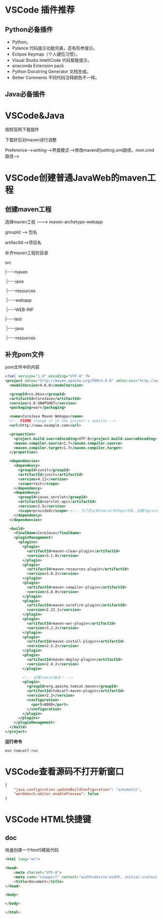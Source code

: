 # VSCode 插件推荐

## Python必备插件

- Python。
- Pylance 代码提示功能完美，还有形参提示。
- Eclipse Keymap（个人键位习惯）。
- Visual Studio IntelliCode 代码智能提示。
- anaconda  Extension pack
- Python Docstring Generator 文档生成。
- Better Comments 不同代码注释颜色不一样。

## Java必备插件



# VSCode&Java

按照官网下载插件

下载好后对maven进行调整

Preference-->setting–>界面模式-->修改maven的setting.xml路径，mvn.cmd路径-->

# VSCode创建普通JavaWeb的maven工程

## 创建maven工程

选择maven工程 ---> maven-archetype-webapp

groupId --> 包名

artifactId-->项目名

补齐maven工程的目录

src

|----maven

​	  |----java

​	  |----resources

​	  |----webapp

​			|----WEB-INF

|----test

​	|----java

​	|----resources

## 补充pom文件

pom文件中的内容

```xml
<?xml version="1.0" encoding="UTF-8" ?>
<project xmlns="http://maven.apache.org/POM/4.0.0" xmlns:xsi="http://www.w3.org/2001/XMLSchema-instance" xsi:schemaLocation="http://maven.apache.org/POM/4.0.0 http://maven.apache.org/xsd/maven-4.0.0.xsd">
  <modelVersion>4.0.0</modelVersion>

  <groupId>cn.bbxx</groupId>
  <artifactId>CoreJava</artifactId>
  <version>1.0-SNAPSHOT</version>
  <packaging>war</packaging>

  <name>CoreJava Maven Webapp</name>
  <!-- FIXME change it to the project's website -->
  <url>http://www.example.com</url>

  <properties>
    <project.build.sourceEncoding>UTF-8</project.build.sourceEncoding>
    <maven.compiler.source>1.7</maven.compiler.source>
    <maven.compiler.target>1.7</maven.compiler.target>
  </properties>

  <dependencies>
    <dependency>
      <groupId>junit</groupId>
      <artifactId>junit</artifactId>
      <version>4.11</version>
      <scope>test</scope>
    </dependency>
    <dependency>
      <groupId>javax.servlet</groupId>
      <artifactId>servlet-api</artifactId>
      <version>2.5</version>
      <scope>provided</scope> <!-- 为了防止和tomcat中的api冲突，设置为provided可见 -->
    </dependency>
  </dependencies>

  <build>
    <finalName>CoreJava</finalName>
    <pluginManagement>
      <plugins>
        <plugin>
          <artifactId>maven-clean-plugin</artifactId>
          <version>3.1.0</version>
        </plugin>
        <plugin>
          <artifactId>maven-resources-plugin</artifactId>
          <version>3.0.2</version>
        </plugin>
        <plugin>
          <artifactId>maven-compiler-plugin</artifactId>
          <version>3.8.0</version>
        </plugin>
        <plugin>
          <artifactId>maven-surefire-plugin</artifactId>
          <version>2.22.1</version>
        </plugin>
        <plugin>
          <artifactId>maven-war-plugin</artifactId>
          <version>3.2.2</version>
        </plugin>
        <plugin>
          <artifactId>maven-install-plugin</artifactId>
          <version>2.5.2</version>
        </plugin>
        <plugin>
          <artifactId>maven-deploy-plugin</artifactId>
          <version>2.8.2</version>
        </plugin>

        <!-- 设置tomcat版本！ -->
        <plugin>
          <groupId>org.apache.tomcat.maven</groupId>
          <artifactId>tomcat7-maven-plugin</artifactId>
          <version>2.2</version>
          <configuration>
            <port>8080</port>
          </configuration>
        </plugin>
      </plugins>
    </pluginManagement>
  </build>
</project>
```

**运行命令**

```powershell
mvn tomcat7:run
```



# VSCode查看源码不打开新窗口

```json
{
    "java.configuration.updateBuildConfiguration": "automatic",
    "workbench.editor.enablePreview": false
}
```

# VSCode HTML快捷键

## doc

快速创建一个html5模板代码

```html
<html lang="en">

<head>
    <meta charset="UTF-8">
    <meta name="viewport" content="width=device-width, initial-scale=1.0">
    <title>Document</title>
</head>

<body>

</body>

</html>
```

